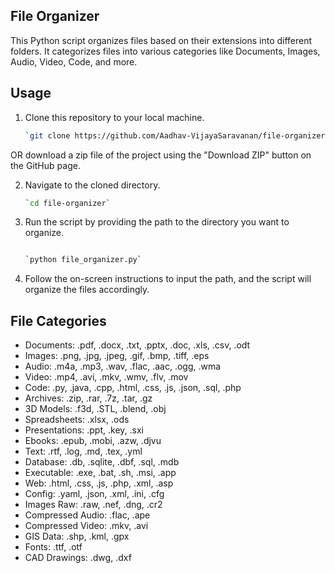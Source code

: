 ## File Organizer

This Python script organizes files based on their extensions into different folders. It categorizes files into various categories like Documents, Images, Audio, Video, Code, and more.

## Usage

1. Clone this repository to your local machine.

    ```bash
    `git clone https://github.com/Aadhav-VijayaSaravanan/file-organizer.git`

OR download a zip file of the project using the "Download ZIP" button on the GitHub page.

2.  Navigate to the cloned directory.

    ```bash
    `cd file-organizer`

1.  Run the script by providing the path to the directory you want to organize.

    ```bash

    `python file_organizer.py`

3.  Follow the on-screen instructions to input the path, and the script will organize the files accordingly.

File Categories
---------------

-   Documents: .pdf, .docx, .txt, .pptx, .doc, .xls, .csv, .odt
-   Images: .png, .jpg, .jpeg, .gif, .bmp, .tiff, .eps
-   Audio: .m4a, .mp3, .wav, .flac, .aac, .ogg, .wma
-   Video: .mp4, .avi, .mkv, .wmv, .flv, .mov
-   Code: .py, .java, .cpp, .html, .css, .js, .json, .sql, .php
-   Archives: .zip, .rar, .7z, .tar, .gz
-   3D Models: .f3d, .STL, .blend, .obj
-   Spreadsheets: .xlsx, .ods
-   Presentations: .ppt, .key, .sxi
-   Ebooks: .epub, .mobi, .azw, .djvu
-   Text: .rtf, .log, .md, .tex, .yml
-   Database: .db, .sqlite, .dbf, .sql, .mdb
-   Executable: .exe, .bat, .sh, .msi, .app
-   Web: .html, .css, .js, .php, .xml, .asp
-   Config: .yaml, .json, .xml, .ini, .cfg
-   Images Raw: .raw, .nef, .dng, .cr2
-   Compressed Audio: .flac, .ape
-   Compressed Video: .mkv, .avi
-   GIS Data: .shp, .kml, .gpx
-   Fonts: .ttf, .otf
-   CAD Drawings: .dwg, .dxf
